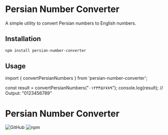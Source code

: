 # Persian Number Converter

A simple utility to convert Persian numbers to English numbers.

## Installation

```bash
npm install persian-number-converter
```

## Usage

import { convertPersianNumbers } from 'persian-number-converter';

const result = convertPersianNumbers("۰۱۲۳۴۵۶۷۸۹");
console.log(result); // Output: "0123456789"

# Persian Number Converter

![GitHub](https://img.shields.io/github/license/YOUR-USERNAME/persian-number-converter)
![npm](https://img.shields.io/npm/v/persian-number-converter)
